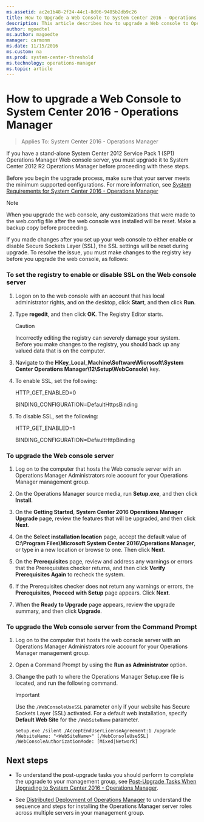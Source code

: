 ```yaml
---
ms.assetid: ac2e1b48-2f24-44c1-8d06-9405b2db9c26
title: How to Upgrade a Web Console to System Center 2016 - Operations Manager
description: This article describes how to upgrade a Web console to Operations Manager 2016.
author: mgoedtel
ms.author: magoedte
manager: carmonm
ms.date: 11/15/2016
ms.custom: na
ms.prod: system-center-threshold
ms.technology: operations-manager
ms.topic: article
---
```


# How to upgrade a Web Console to System Center 2016 - Operations Manager

>Applies To: System Center 2016 - Operations Manager

If you have a stand-alone System Center 2012 Service Pack 1 (SP1) Operations Manager Web console server, you must upgrade it to System Center 2012 R2 Operations Manager before proceeding with these steps.

Before you begin the upgrade process, make sure that your server meets the minimum supported configurations. For more information, see [System Requirements for System Center 2016 - Operations Manager](../orchestrator/system-requirements.md)

> [!NOTE]
> When you upgrade the web console, any customizations that were made to the web.config file after the web console was installed will be reset.  Make a backup copy before proceeding.  

If you made changes after you set up your web console to either enable or disable Secure Sockets Layer (SSL), the SSL settings will be reset during upgrade. To resolve the issue, you must make changes to the registry key before you upgrade the web console, as follows:

### To set the registry to enable or disable SSL on the Web console server

1.  Logon on to the web console with an account that has local administrator rights, and on the desktop, click **Start**, and then click **Run**.

2.  Type **regedit**, and then click **OK**. The Registry Editor starts.

    > [!CAUTION]
    > Incorrectly editing the registry can severely damage your system. Before you make changes to the registry, you should back up any valued data that is on the computer.

3.  Navigate to the **HKey_Local_Machine\Software\Microsoft\System Center Operations Manager\12\Setup\WebConsole\\** key.

4.  To enable SSL, set the following:

    HTTP_GET_ENABLED=0

    BINDING_CONFIGURATION=DefaultHttpsBinding

5.  To disable SSL, set the following:

    HTTP_GET_ENABLED=1

    BINDING_CONFIGURATION=DefaultHttpBinding

### To upgrade the Web console server

1.  Log on to the computer that hosts the Web console server with an Operations Manager Administrators role account for your Operations Manager management group.

2.  On the Operations Manager source media, run **Setup.exe**, and then click **Install**.

3.  On the **Getting Started**, **System Center 2016 Operations Manager Upgrade** page, review the features that will be upgraded, and then click **Next**.

4.  On the **Select installation location** page, accept the default value of **C:\Program Files\Microsoft System Center 2016\Operations Manager**, or type in a new location or browse to one. Then click **Next**.

5.  On the **Prerequisites** page, review and address any warnings or errors that the Prerequisites checker returns, and then click **Verify Prerequisites Again** to recheck the system.

6.  If the Prerequisites checker does not return any warnings or errors, the **Prerequisites**, **Proceed with Setup** page appears. Click **Next**.

7.  When the **Ready to Upgrade** page appears, review the upgrade summary, and then click **Upgrade**.

### To upgrade the Web console server from the Command Prompt 

1.  Log on to the computer that hosts the web console server with an Operations Manager Administrators role account for your Operations Manager management group.

2.  Open a Command Prompt by using the **Run as Administrator** option.

3.  Change the path to where the Operations Manager Setup.exe file is located, and run the following command.

    > [!IMPORTANT]
    > Use the `/WebConsoleUseSSL` parameter only if your website has Secure Sockets Layer (SSL) activated. For a default web installation, specify **Default Web Site** for the `/WebSiteName` parameter.

    ```
    setup.exe /silent /AcceptEndUserLicenseAgreement:1 /upgrade 
    /WebsiteName: "<WebSiteName>" [/WebConsoleUseSSL]
    /WebConsoleAuthorizationMode: [Mixed|Network]
    ```

## Next steps

- To understand the post-upgrade tasks you should perform to complete the upgrade to your management group, see [Post-Upgrade Tasks When Upgrading to System Center 2016 - Operations Manager](deploy-upgrade-post-tasks.md).

- See [Distributed Deployment of Operations Manager](deploy-distributed-deployment.md) to understand the sequence and steps for installing the Operations Manager server roles across multiple servers in your management group.  


